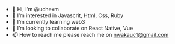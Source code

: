 - 👋 Hi, I’m @uchexm
- 👀 I’m interested in Javascrit, Html, Css, Ruby
- 🌱 I’m currently learning web3
- 💞️ I’m looking to collaborate on React Native, Vue
- 📫 How to reach me please reach me on nwakauc1@gmail.com

<!---
uchexm/uchexm is a ✨ special ✨ repository because its `README.md` (this file) appears on your GitHub profile.
You can click the Preview link to take a look at your changes.
--->
